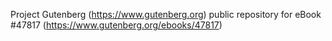 Project Gutenberg (https://www.gutenberg.org) public repository for eBook #47817 (https://www.gutenberg.org/ebooks/47817)
